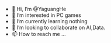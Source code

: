 - 👋 Hi, I’m @YaguangHe
- 👀 I’m interested in PC games
- 🌱 I’m currently learning nothing
- 💞️ I’m looking to collaborate on AI,Data.
- 📫 How to reach me ...

<!---
YaguangHe/YaguangHe is a ✨ special ✨ repository because its `README.md` (this file) appears on your GitHub profile.
You can click the Preview link to take a look at your changes.
--->
